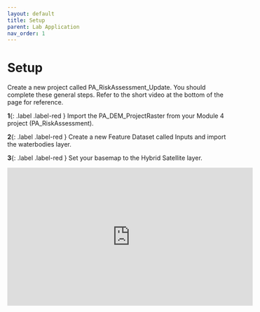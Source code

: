 ```yaml
---
layout: default
title: Setup
parent: Lab Application
nav_order: 1
---
```



# Setup

Create a new project called PA_RiskAssessment_Update.  You should complete these general steps.  Refer to the short video at the bottom of the page for reference.

**1**{: .label .label-red } Import the PA_DEM_ProjectRaster from your Module 4 project (PA_RiskAssessment).

**2**{: .label .label-red } Create a new Feature Dataset called Inputs and import the waterbodies layer.

**3**{: .label .label-red } Set your basemap to the Hybrid Satellite layer.

<iframe width="560" height="315" src="https://www.youtube.com/embed/QXFk0n1lQP8" title="YouTube video player" frameborder="0" allow="accelerometer; autoplay; clipboard-write; encrypted-media; gyroscope; picture-in-picture" allowfullscreen></iframe>